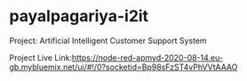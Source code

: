 # payalpagariya-i2it

Project: Artificial Intelligent Customer Support System

Project Live Link:https://node-red-apmyd-2020-08-14.eu-gb.mybluemix.net/ui/#!/0?socketid=Bp98sFzST4vPhVVtAAAO
